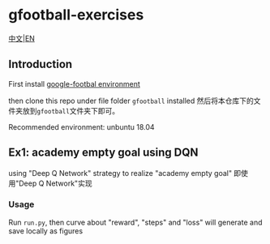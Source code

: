 # gfootball-exercises
[中文](https://github.com/JohnJim0816/gfootball-exercises/blob/master/README.md)|[EN](https://github.com/JohnJim0816/gfootball-exercises/blob/master/README_en.md)
## Introduction
First install [google-footbal environment](https://github.com/google-research/football)

then clone this repo under file folder ```gfootball``` installed
然后将本仓库下的文件夹放到```gfootball```文件夹下即可。

Recommended environment: unbuntu 18.04


## Ex1: academy empty goal using DQN
using "Deep Q Network" strategy to realize "academy empty goal"
即使用"Deep Q Network"实现
### Usage

Run ```run.py```, then curve about "reward", "steps" and "loss" will generate and save locally as figures
